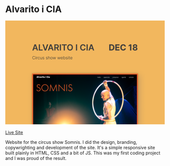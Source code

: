 # Alvarito i CIA

![screenshot](screenshot.png)

[Live Site](https://marnauortega.github.io/alvaritoicia/)

Website for the circus show Somnis. I did the design, branding, copywrighting and development of the site. It's a simple responsive site built plainly in HTML, CSS and a bit of JS.
This was my first coding project and I was proud of the result.
